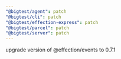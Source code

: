 ```yaml
---
"@bigtest/agent": patch
"@bigtest/cli": patch
"@bigtest/effection-express": patch
"@bigtest/parcel": patch
"@bigtest/server": patch
---
```


upgrade version of @effection/events to 0.7.1
